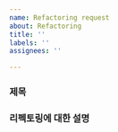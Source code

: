 ```yaml
---
name: Refactoring request
about: Refactoring
title: ''
labels: ''
assignees: ''

---
```


### 제목
### 리펙토링에 대한 설명
